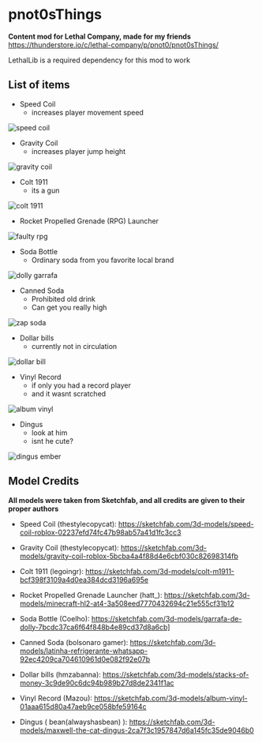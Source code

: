 # pnot0sThings
**Content mod for Lethal Company, made for my friends**
https://thunderstore.io/c/lethal-company/p/pnot0/pnot0sThings/


LethalLib is a required dependency for this mod to work

## List of items

* Speed Coil
  * increases player movement speed
  
![speed coil](https://github.com/user-attachments/assets/3aae0f96-226b-4165-a405-21a8f0c9ddd8)

* Gravity Coil
  * increases player jump height

![gravity coil](https://github.com/user-attachments/assets/eb2f36e0-78a5-4ca6-b7cd-f84ecbae776e)

* Colt 1911
  * its a gun

![colt 1911](https://github.com/user-attachments/assets/9e74f8c3-bc31-47da-ab4b-1a82988280cb)

* Rocket Propelled Grenade (RPG) Launcher

![faulty rpg](https://github.com/user-attachments/assets/42040f90-e54a-40bc-988a-d8f3c6b33168)

* Soda Bottle
  * Ordinary soda from you favorite local brand

![dolly garrafa](https://github.com/user-attachments/assets/757ec476-e085-4827-a3fe-6b05c6c63b75)

* Canned Soda
  * Prohibited old drink
  * Can get you really high

![zap soda](https://github.com/user-attachments/assets/4d7b233e-6d23-44e3-b33d-1624965ca061)

* Dollar bills
  * currently not in circulation

![dollar bill](https://github.com/user-attachments/assets/ff4c0a47-7f5d-4dc8-af1b-3fa380201e75)

* Vinyl Record
  * if only you had a record player
  * and it wasnt scratched

![album vinyl](https://github.com/user-attachments/assets/22e99d68-18e1-4822-b9e7-c243731c210a)

* Dingus
  * look at him
  * isnt he cute?

![dingus ember](https://github.com/user-attachments/assets/3b18dabe-6c75-4118-8112-b5be06af0fda)


## Model Credits
**All models were taken from Sketchfab, and all credits are given to their proper authors**

* Speed Coil (thestylecopycat): https://sketchfab.com/3d-models/speed-coil-roblox-02237efd74fc47b98ab57a41d1fc3cc3

* Gravity Coil (thestylecopycat): https://sketchfab.com/3d-models/gravity-coil-roblox-5bcba4a4f88d4e6cbf030c82698314fb

* Colt 1911 (legoingr): https://sketchfab.com/3d-models/colt-m1911-bcf398f3109a4d0ea384dcd3196a695e

* Rocket Propelled Grenade Launcher (hatt_): https://sketchfab.com/3d-models/minecraft-hl2-at4-3a508eed7770432694c21e555cf31b12

* Soda Bottle (Coelho): https://sketchfab.com/3d-models/garrafa-de-dolly-7bcdc37ca6f64f848b4e89cd37d8a6cb]

* Canned Soda (bolsonaro gamer): https://sketchfab.com/3d-models/latinha-refrigerante-whatsapp-92ec4209ca704610961d0e082f92e07b

* Dollar bills (hmzabanna): https://sketchfab.com/3d-models/stacks-of-money-3c9de90c6dc94b989b27d8de2341f1ac

* Vinyl Record (Mazou): https://sketchfab.com/3d-models/album-vinyl-01aaa615d80a47aeb9ce058bfe59164c

* Dingus ( bean(alwayshasbean) ): https://sketchfab.com/3d-models/maxwell-the-cat-dingus-2ca7f3c1957847d6a145fc35de9046b0




